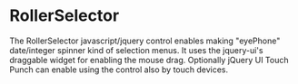 RollerSelector
==============

The RollerSelector javascript/jquery control enables making "eyePhone" date/integer spinner kind of selection menus. It uses the jquery-ui's draggable widget for enabling the mouse drag. Optionally jQuery UI Touch Punch can enable using the control also by touch devices.
